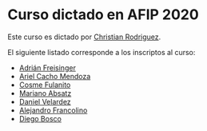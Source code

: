 # Curso dictado en AFIP 2020

Este curso es dictado por [Christian Rodriguez](docente-rodriguez.christian/).

El siguiente listado corresponde a los inscriptos al curso:

* [Adrián Freisinger](alumno-freisinger.adrian/)
* [Ariel Cacho Mendoza](alumno-cacho-mendoza.ariel/)
* [Cosme Fulanito](alumno-fulanito.cosme/)
* [Mariano Absatz](alumno-absatz.mariano/)
* [Daniel Velardez](alumno-velardez.daniel/)
* [Alejandro Francolino](alumno.francolino.alejandro/)
* [Diego Bosco](alumno-bosco.diego/)
